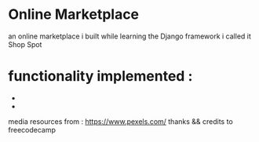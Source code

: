 # Online Marketplace

an online marketplace i built while learning the Django framework
i called it Shop Spot
# functionality implemented : 
-
-
media resources from : https://www.pexels.com/
thanks && credits to freecodecamp 

